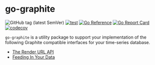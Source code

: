 # go-graphite

![GitHub tag (latest SemVer)](https://img.shields.io/github/v/tag/cybergarage/go-graphite)
[![test](https://github.com/cybergarage/go-graphite/actions/workflows/make.yml/badge.svg)](https://github.com/cybergarage/go-graphite/actions/workflows/make.yml)
[![Go Reference](https://pkg.go.dev/badge/github.com/cybergarage/go-graphite.svg)](https://pkg.go.dev/github.com/cybergarage/go-graphite)
[![Go Report Card](https://img.shields.io/badge/go%20report-A%2B-brightgreen)](https://goreportcard.com/report/github.com/cybergarage/go-graphite)
[![codecov](https://codecov.io/gh/cybergarage/go-graphite/branch/main/graph/badge.svg?token=C3Q82XPE44)](https://codecov.io/gh/cybergarage/go-graphite)

`go-graphite` is a utility package to support your implementation of the following Graphite compatible interfaces for your time-series database.

- [The Render URL API]([http://readthedocs.io/en/latest/render_api.html](https://docs.hostedgraphite.com/api-guides/graphite-render-api))
- [Feeding In Your Data](http://graphite.readthedocs.io/en/latest/feeding-carbon.html)
